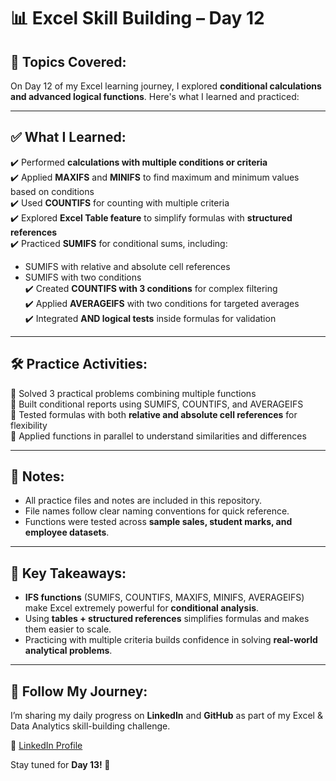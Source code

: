 # 📊 Excel Skill Building – Day 12  

## 📘 Topics Covered:
On Day 12 of my Excel learning journey, I explored **conditional calculations and advanced logical functions**. Here's what I learned and practiced:

---

## ✅ What I Learned:
✔️ Performed **calculations with multiple conditions or criteria**  
✔️ Applied **MAXIFS** and **MINIFS** to find maximum and minimum values based on conditions  
✔️ Used **COUNTIFS** for counting with multiple criteria  
✔️ Explored **Excel Table feature** to simplify formulas with **structured references**  
✔️ Practiced **SUMIFS** for conditional sums, including:  
   - SUMIFS with relative and absolute cell references  
   - SUMIFS with two conditions  
✔️ Created **COUNTIFS with 3 conditions** for complex filtering  
✔️ Applied **AVERAGEIFS** with two conditions for targeted averages  
✔️ Integrated **AND logical tests** inside formulas for validation  

---

## 🛠️ Practice Activities:
🔹 Solved 3 practical problems combining multiple functions  
🔹 Built conditional reports using SUMIFS, COUNTIFS, and AVERAGEIFS  
🔹 Tested formulas with both **relative and absolute cell references** for flexibility  
🔹 Applied functions in parallel to understand similarities and differences  

---

## 📒 Notes:
- All practice files and notes are included in this repository.  
- File names follow clear naming conventions for quick reference.  
- Functions were tested across **sample sales, student marks, and employee datasets**.  

---

## 🧠 Key Takeaways:
- **IFS functions** (SUMIFS, COUNTIFS, MAXIFS, MINIFS, AVERAGEIFS) make Excel extremely powerful for **conditional analysis**.  
- Using **tables + structured references** simplifies formulas and makes them easier to scale.  
- Practicing with multiple criteria builds confidence in solving **real-world analytical problems**.  

---

## 🔗 Follow My Journey:
I’m sharing my daily progress on **LinkedIn** and **GitHub** as part of my Excel & Data Analytics skill-building challenge.  

📌 [LinkedIn Profile](https://www.linkedin.com/in/rosalint-celcia-324320242/)  

Stay tuned for **Day 13! 🚀**  
